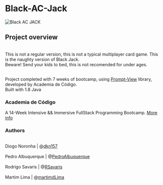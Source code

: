 # Black-AC-Jack

![Black _AC_ JACK](https://user-images.githubusercontent.com/51723948/60800759-9da73900-a16d-11e9-8f52-ad62b30a4cf0.jpg)

## Project overview
<br />This is not a regular version, this is not a typical multiplayer card game. This is the naughty version of Black Jack.
<br />Beware! Send your kids to bed, this is not recomended for under ages.

<br />Project completed with 7 weeks of bootcamp, using [Prompt-View](https://github.com/academia-de-codigo/prompt-view) library, developed by Academia de Código. 
<br />Built with 1.8 Java

### Academia de Código
A 14-Week Intensive && Immersive FullStack Programming Bootcamp. [More info](https://www.academiadecodigo.org/)

### Authors
<br />Diogo Noronha | @[dkn157](https://github.com/dkn157)  
<br />Pedro Albuquerque | @[PedroAlbuquerque](https://gitlab.com/PedroAlbuquerque)   
<br />Rodrigo Savaris | @[RSavaris](https://gitlab.com/RSavaris)   
<br />Martim Lima | @[martimdLima](https://github.com/martimdLima)  
